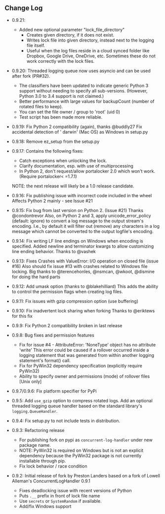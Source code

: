 ## Change Log ##
 
- 0.9.21: 
  - Added new optional parameter "lock_file_directory"
      * Creates given directory, if it does not exist.
      * Writes lock file into given directory, instead next to the logging file itself.
      * Useful when the log files reside in a cloud synced folder like Dropbox, Google Drive,
        OneDrive, etc. Sometimes these do not work correctly with the lock files. 

- 0.9.20: Threaded logging queue now uses asyncio and can be used after fork (PR#32).
    * The classifiers have been updated to indicate generic Python 3 support without needing to
      specify all sub-versions. (However, Python 3.0 to 3.4 support is not claimed.)
    * Better performance with large values for backupCount (number of rotated files to keep).
    * You can set the file owner / group to 'root' (uid 0)
    * Test script has been made more reliable.

- 0.9.19: Fix Python 2 compatibility (again), thanks @buddly27 Fix accidental detection of '
  darwin' (Mac OS) as Windows in setup.py

- 0.9.18: Remove ez_setup from the setup.py

- 0.9.17: Contains the following fixes:
    * Catch exceptions when unlocking the lock.
    * Clarify documentation, esp. with use of multiprocessing
    * In Python 2, don't request/allow portalocker 2.0 which won't work.  (Require portalocker<
      =1.7.1)

  NOTE: the next release will likely be a 1.0 release candidate.

- 0.9.16: Fix publishing issue with incorrect code included in the wheel Affects Python 2 mainly -
  see Issue #21

- 0.9.15: Fix bug from last version on Python 2. (Issue #21) Thanks @condontrevor Also, on Python 2
  and 3, apply unicode_error_policy (default: ignore) to convert a log message to the output
  stream's encoding. I.e., by default it will filter out (remove) any characters in a log message
  which cannot be converted to the output logfile's encoding.

- 0.9.14: Fix writing LF line endings on Windows when encoding is specified. Added newline and
  terminator kwargs to allow customizing line ending behavior. Thanks to @vashek

- 0.9.13: Fixes Crashes with ValueError: I/O operation on closed file (issue #16)
  Also should fix issue #13 with crashes related to Windows file locking. Big thanks to
  @terencehonles, @nsmcan, @wkoot, @dismine for doing the hard parts

- 0.9.12: Add umask option (thanks to @blakehilliard)
  This adds the ability to control the permission flags when creating log files.

- 0.9.11: Fix issues with gzip compression option (use buffering)

- 0.9.10: Fix inadvertent lock sharing when forking Thanks to @eriktews for this fix

- 0.9.9: Fix Python 2 compatibility broken in last release

- 0.9.8: Bug fixes and permission features
    * Fix for issue #4 - AttributeError: 'NoneType' object has no attribute 'write' This error could
      be caused if a rollover occurred inside a logging statement that was generated from within
      another logging statement's format() call.
    * Fix for PyWin32 dependency specification (explicitly require PyWin32)
    * Ability to specify owner and permissions (mode) of rollover files [Unix only]

- 0.9.7/0.9.6: Fix platform specifier for PyPi

- 0.9.5: Add `use_gzip` option to compress rotated logs. Add an optional threaded logging queue
  handler based on the standard library's `logging.QueueHandler`.

- 0.9.4: Fix setup.py to not include tests in distribution.

- 0.9.3: Refactoring release
    * For publishing fork on pypi as `concurrent-log-handler` under new package name.
    * NOTE: PyWin32 is required on Windows but is not an explicit dependency because the PyWin32
      package is not currently installable through pip.
    * Fix lock behavior / race condition

- 0.9.2: Initial release of fork by Preston Landers based on a fork of Lowell Alleman's
  ConcurrentLogHandler 0.9.1
    * Fixes deadlocking issue with recent versions of Python
    * Puts `.__` prefix in front of lock file name
    * Use `secrets` or `SystemRandom` if available.
    * Add/fix Windows support
